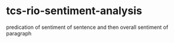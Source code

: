 # tcs-rio-sentiment-analysis
predication of sentiment of sentence and then overall sentiment of paragraph
